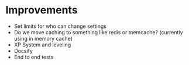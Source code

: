 # Improvements
- Set limits for who can change settings
- Do we move caching to something like redis or memcache? (currently using in memory cache)
- XP System and leveling
- Docsify
- End to end tests